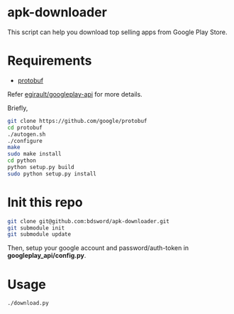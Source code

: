 # apk-downloader

This script can help you download top selling apps from Google Play Store.

# Requirements

- [protobuf](https://github.com/google/protobuf)

Refer [egirault/googleplay-api](https://github.com/egirault/googleplay-api) for more details.

Briefly,

```bash
git clone https://github.com/google/protobuf
cd protobuf
./autogen.sh
./configure
make
sudo make install
cd python
python setup.py build
sudo python setup.py install
```

# Init this repo

```bash
git clone git@github.com:bdsword/apk-downloader.git
git submodule init
git submodule update
```

Then, setup your google account and password/auth-token in **googleplay_api/config.py**.

# Usage

```bash
./download.py
```
